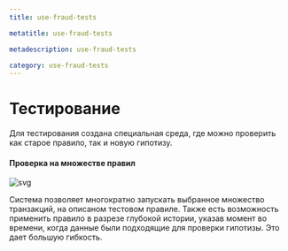 ```yaml
---
title: use-fraud-tests

metatitle: use-fraud-tests

metadescription: use-fraud-tests

category: use-fraud-tests
---
```


# Тестирование

Для тестирования создана специальная среда, где можно проверить как старое правило, так и новую гипотизу.

#### Проверка на множестве правил

<img alt="svg" src="../img/officer-manual/testing-data-set.png" /></p>

Система позволяет многократно запускать выбранное множество транзакций, на описаном тестовом правиле. 
Также есть возможность применить правило в разрезе глубокой истории, указав момент во времени, 
когда данные были подходящие для проверки гипотизы. Это дает большую гибкость.
